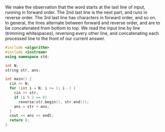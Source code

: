 We make the observation that the word starts at the last line of input, running in forward order. 
The 2nd last line is the next part, and runs in reverse order. The 3rd last line has characters in forward order, 
and so on. In general, the lines alternate between forward and reverse order, and are to be concatenated from bottom to top. 
We read the input line by line (trimming whitespaces), reversing every other line, and concatenating each processed line to the 
front of our current answer.

```cpp
#include <algorithm>
#include <iostream>
using namespace std;

int N;
string str, ans;

int main() {
  cin >> N;
  for (int i = N; i >= 1; i--) {
    cin >> str;
    if (i % 2 == 0)
      reverse(str.begin(), str.end());
    ans = str + ans;
  }
  cout << ans << endl;
  return 0;
}
```
